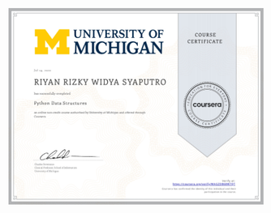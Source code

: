 ![](https://raw.githubusercontent.com/RiyanRIS/sertifikat/master/coursera/Python%20Data%20Structures/Coursera-Python%20Data%20Structures_page-0001.jpg)
